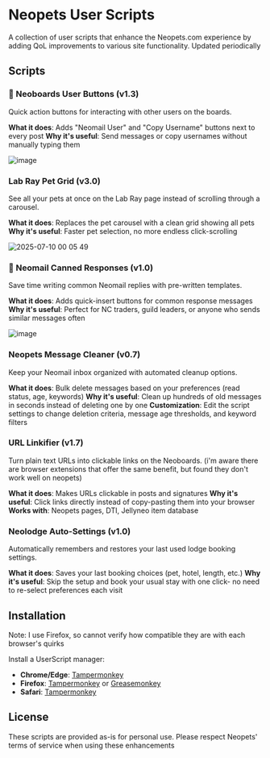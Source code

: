# Neopets User Scripts

A collection of user scripts that enhance the Neopets.com experience by adding QoL improvements to various site functionality. Updated periodically

## Scripts

### 💬 Neoboards User Buttons (v1.3)
Quick action buttons for interacting with other users on the boards.

**What it does**: Adds "Neomail User" and "Copy Username" buttons next to every post
**Why it's useful**: Send messages or copy usernames without manually typing them

![image](https://github.com/user-attachments/assets/1af0d927-e3cc-4d00-ba17-db7430bbbb9b)

### Lab Ray Pet Grid (v3.0)
See all your pets at once on the Lab Ray page instead of scrolling through a carousel.

**What it does**: Replaces the pet carousel with a clean grid showing all pets
**Why it's useful**: Faster pet selection, no more endless click-scrolling

![2025-07-10 00 05 49](https://github.com/user-attachments/assets/1fa0d623-c332-4a49-b167-d96962f7331a)

### 📧 Neomail Canned Responses (v1.0)
Save time writing common Neomail replies with pre-written templates.

**What it does**: Adds quick-insert buttons for common response messages
**Why it's useful**: Perfect for NC traders, guild leaders, or anyone who sends similar messages often

![image](https://i.ibb.co/qvCNzyK/2025-08-10-13-31-50.gif)

### Neopets Message Cleaner (v0.7)
Keep your Neomail inbox organized with automated cleanup options.

**What it does**: Bulk delete messages based on your preferences (read status, age, keywords)
**Why it's useful**: Clean up hundreds of old messages in seconds instead of deleting one by one
**Customization**: Edit the script settings to change deletion criteria, message age thresholds, and keyword filters

### URL Linkifier (v1.7)
Turn plain text URLs into clickable links on the Neoboards. (i'm aware there are browser extensions that offer the same benefit, but found they don't work well on neopets)

**What it does**: Makes URLs clickable in posts and signatures
**Why it's useful**: Click links directly instead of copy-pasting them into your browser
**Works with**: Neopets pages, DTI, Jellyneo item database

### Neolodge Auto-Settings (v1.0)
Automatically remembers and restores your last used lodge booking settings.

**What it does**: Saves your last booking choices (pet, hotel, length, etc.)
**Why it's useful**: Skip the setup and book your usual stay with one click- no need to re-select preferences each visit

## Installation

Note: I use Firefox, so cannot verify how compatible they are with each browser's quirks

Install a UserScript manager:
   - **Chrome/Edge**: [Tampermonkey](https://chrome.google.com/webstore/detail/tampermonkey/dhdgffkkebhmkfjojejmpbldmpobfkfo)
   - **Firefox**: [Tampermonkey](https://addons.mozilla.org/en-US/firefox/addon/tampermonkey/) or [Greasemonkey](https://addons.mozilla.org/en-US/firefox/addon/greasemonkey/)
   - **Safari**: [Tampermonkey](https://apps.apple.com/us/app/tampermonkey/id1482490089)


## License

These scripts are provided as-is for personal use. Please respect Neopets' terms of service when using these enhancements
